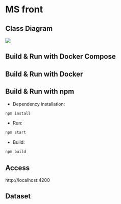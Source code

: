# MS front

## Class Diagram

![](img/class-diagram.png)

## Build & Run with Docker Compose

## Build & Run with Docker

## Build & Run with npm

- Dependency installation:

```sh
npm install
```

- Run:

```sh
npm start
```

- Build:

```sh
npm build
```

## Access

http://localhost:4200

## Dataset
